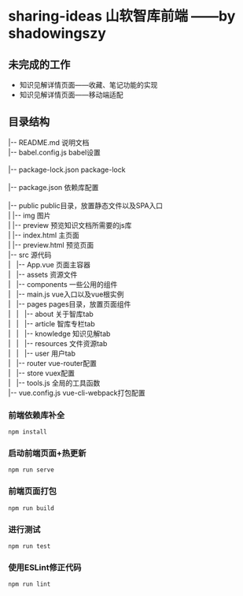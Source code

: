 # sharing-ideas 山软智库前端 ——by shadowingszy

## 未完成的工作
- 知识见解详情页面——收藏、笔记功能的实现
- 知识见解详情页面——移动端适配

## 目录结构
|-- README.md                   说明文档<br/>
|-- babel.config.js             babel设置<br/>                                                
|-- package-lock.json           package-lock<br/>          
|-- package.json                依赖库配置<br/>           
|-- public                      public目录，放置静态文件以及SPA入口<br/>
|   |-- img                     图片<br/>
|   |-- preview                 预览知识文档所需要的js库<br/>
|   |-- index.html              主页面<br/>
|   |-- preview.html            预览页面<br/>
|-- src                         源代码<br/>
|   |-- App.vue                 页面主容器<br/>
|   |-- assets                  资源文件<br/>
|   |-- components              一些公用的组件<br/>
|   |-- main.js                 vue入口以及vue根实例<br/>
|   |-- pages                   pages目录，放置页面组件<br/>
|   |   |-- about               关于智库tab<br/>
|   |   |-- article             智库专栏tab<br/>
|   |   |-- knowledge           知识见解tab<br/>
|   |   |-- resources           文件资源tab<br/>
|   |   |-- user                用户tab<br/>
|   |-- router                  vue-router配置<br/>
|   |-- store                   vuex配置<br/>
|   |-- tools.js                全局的工具函数<br/>
|-- vue.config.js               vue-cli-webpack打包配置<br/>


### 前端依赖库补全
```
npm install
```

### 启动前端页面+热更新
```
npm run serve
```

### 前端页面打包
```
npm run build
```

### 进行测试
```
npm run test
```

### 使用ESLint修正代码
```
npm run lint
```
